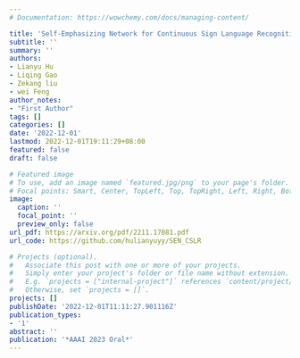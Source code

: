 ```yaml
---
# Documentation: https://wowchemy.com/docs/managing-content/

title: 'Self-Emphasizing Network for Continuous Sign Language Recognition'
subtitle: ''
summary: ''
authors:
- Lianyu Hu 
- Liqing Gao
- Zekang liu
- wei Feng
author_notes:
- "First Author"
tags: []
categories: []
date: '2022-12-01'
lastmod: 2022-12-01T19:11:29+08:00
featured: false
draft: false

# Featured image
# To use, add an image named `featured.jpg/png` to your page's folder.
# Focal points: Smart, Center, TopLeft, Top, TopRight, Left, Right, BottomLeft, Bottom, BottomRight.
image:
  caption: ''
  focal_point: ''
  preview_only: false
url_pdf: https://arxiv.org/pdf/2211.17081.pdf
url_code: https://github.com/hulianyuyy/SEN_CSLR

# Projects (optional).
#   Associate this post with one or more of your projects.
#   Simply enter your project's folder or file name without extension.
#   E.g. `projects = ["internal-project"]` references `content/project/deep-learning/index.md`.
#   Otherwise, set `projects = []`.
projects: []
publishDate: '2022-12-01T11:11:27.901116Z'
publication_types:
- '1'
abstract: ''
publication: '*AAAI 2023 Oral*'
---
```

